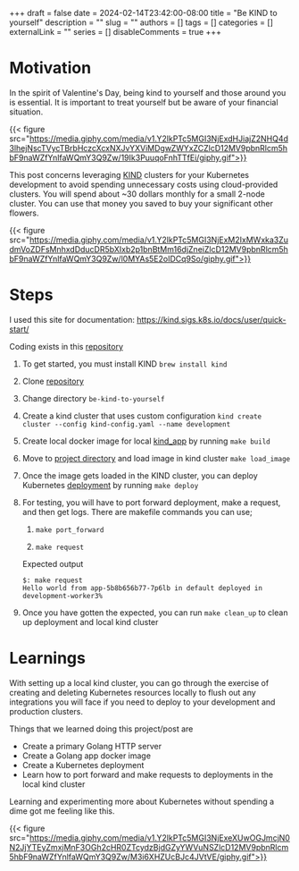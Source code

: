 +++
draft = false
date = 2024-02-14T23:42:00-08:00
title = "Be KIND to yourself"
description = ""
slug = ""
authors = []
tags = []
categories = []
externalLink = ""
series = []
disableComments = true
+++

# Motivation

In the spirit of Valentine's Day, being kind to yourself and those around you is essential. It is important to treat yourself but be aware of your financial situation.

{{< figure src="https://media.giphy.com/media/v1.Y2lkPTc5MGI3NjExdHJiajZ2NHQ4d3lhejNscTVycTBrbHczcXcxNXJvYXViMDgwZWYxZCZlcD12MV9pbnRlcm5hbF9naWZfYnlfaWQmY3Q9Zw/19Ik3PuuqoFnhTTfEi/giphy.gif">}}

This post concerns leveraging [KIND](https://kind.sigs.k8s.io/) clusters for your Kubernetes development to avoid spending unnecessary costs using cloud-provided clusters.
You will spend about ~30 dollars monthly for a small 2-node cluster. You can use that money you saved to buy your significant other flowers.


{{< figure src="https://media.giphy.com/media/v1.Y2lkPTc5MGI3NjExM2IxMWxka3ZudmVoZDFsMnhxdDducDR5bXIxb2p1bnBtMm16djZneiZlcD12MV9pbnRlcm5hbF9naWZfYnlfaWQmY3Q9Zw/l0MYAs5E2oIDCq9So/giphy.gif">}}



# Steps

I used this site for documentation: https://kind.sigs.k8s.io/docs/user/quick-start/

Coding exists in this [repository](https://github.com/darrylbalderas/be-kind-to-yourself)


1. To get started, you must install KIND `brew install kind`

2. Clone [repository](https://github.com/darrylbalderas/be-kind-to-yourself)

3. Change directory `be-kind-to-yourself`

4. Create a kind cluster that uses custom configuration `kind create cluster --config kind-config.yaml --name development`

5. Create local docker image for local [kind_app](https://github.com/darrylbalderas/be-kind-to-yourself/tree/main/kind_app) by running `make build`

7. Move to [project directory](https://github.com/darrylbalderas/be-kind-to-yourself) and load image in kind cluster `make load_image`

7. Once the image gets loaded in the KIND cluster, you can deploy Kubernetes [deployment](https://github.com/darrylbalderas/be-kind-to-yourself/blob/main/manifests/deployment.yaml) by running `make deploy`

7. For testing, you will have to port forward deployment, make a request, and then get logs. There are makefile commands you can use;

    1. `make port_forward`

    1. `make request`

    Expected output

    ```
    $: make request
    Hello world from app-5b8b656b77-7p6lb in default deployed in development-worker3%
    ```

7. Once you have gotten the  expected, you can run `make clean_up` to clean up deployment and local kind cluster


# Learnings

With setting up a local kind cluster, you can go through the exercise of creating and deleting Kubernetes resources locally to flush out any integrations
you will face if you need to deploy to your development and production clusters.

Things that we learned doing this project/post are

- Create a primary Golang HTTP server
- Create a Golang app docker image
- Create a Kubernetes deployment
- Learn how to port forward and make requests to deployments in the local kind cluster


Learning and experimenting more about Kubernetes without spending a dime got me feeling like this.

{{< figure src="https://media.giphy.com/media/v1.Y2lkPTc5MGI3NjExeXUwOGJmcjN0N2JjYTEyZmxjMnF3OGh2cHR0ZTcydzBjdGZyYWVuNSZlcD12MV9pbnRlcm5hbF9naWZfYnlfaWQmY3Q9Zw/M3i6XHZUcBJc4JVtVE/giphy.gif">}}

